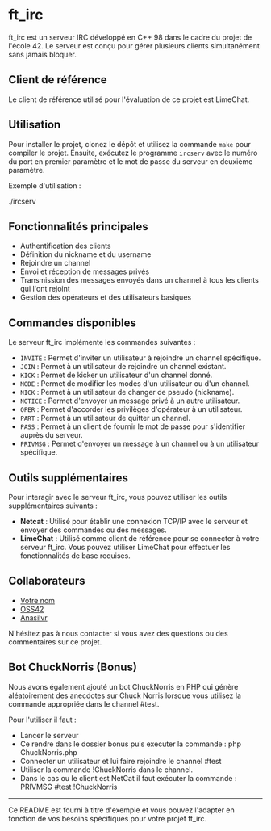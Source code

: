 # ft_irc

ft_irc est un serveur IRC développé en C++ 98 dans le cadre du projet de l'école 42. Le serveur est conçu pour gérer plusieurs clients simultanément sans jamais bloquer.

## Client de référence

Le client de référence utilisé pour l'évaluation de ce projet est LimeChat.

## Utilisation

Pour installer le projet, clonez le dépôt et utilisez la commande `make` pour compiler le projet. Ensuite, exécutez le programme `ircserv` avec le numéro du port en premier paramètre et le mot de passe du serveur en deuxième paramètre.

Exemple d'utilisation :

./ircserv <port> <password>

## Fonctionnalités principales

- Authentification des clients
- Définition du nickname et du username
- Rejoindre un channel
- Envoi et réception de messages privés
- Transmission des messages envoyés dans un channel à tous les clients qui l'ont rejoint
- Gestion des opérateurs et des utilisateurs basiques

## Commandes disponibles

Le serveur ft_irc implémente les commandes suivantes :

- `INVITE` : Permet d'inviter un utilisateur à rejoindre un channel spécifique.
- `JOIN` : Permet à un utilisateur de rejoindre un channel existant.
- `KICK` : Permet de kicker un utilisateur d'un channel donné.
- `MODE` : Permet de modifier les modes d'un utilisateur ou d'un channel.
- `NICK` : Permet à un utilisateur de changer de pseudo (nickname).
- `NOTICE` : Permet d'envoyer un message privé à un autre utilisateur.
- `OPER` : Permet d'accorder les privilèges d'opérateur à un utilisateur.
- `PART` : Permet à un utilisateur de quitter un channel.
- `PASS` : Permet à un client de fournir le mot de passe pour s'identifier auprès du serveur.
- `PRIVMSG` : Permet d'envoyer un message à un channel ou à un utilisateur spécifique.


## Outils supplémentaires

Pour interagir avec le serveur ft_irc, vous pouvez utiliser les outils supplémentaires suivants :

- **Netcat** : Utilisé pour établir une connexion TCP/IP avec le serveur et envoyer des commandes ou des messages.
- **LimeChat** : Utilisé comme client de référence pour se connecter à votre serveur ft_irc. Vous pouvez utiliser LimeChat pour effectuer les fonctionnalités de base requises.

## Collaborateurs

- [Votre nom](https://github.com/votre-nom)
- [OSS42](https://github.com/OSS42)
- [Anasilvr](https://github.com/anasilvr)

N'hésitez pas à nous contacter si vous avez des questions ou des commentaires sur ce projet.

## Bot ChuckNorris (Bonus)

Nous avons également ajouté un bot ChuckNorris en PHP qui génère aléatoirement des anecdotes sur Chuck Norris lorsque vous utilisez la commande appropriée dans le channel #test.

Pour l'utiliser il faut :

- Lancer le serveur
- Ce rendre dans le dossier bonus puis executer la commande : php ChuckNorris.php
- Connecter un utilisateur et lui faire rejoindre le channel #test
- Utiliser la commande !ChuckNorris dans le channel.
- Dans le cas ou le client est NetCat il faut exécuter la commande : PRIVMSG #test !ChuckNorris

---

Ce README est fourni à titre d'exemple et vous pouvez l'adapter en fonction de vos besoins spécifiques pour votre projet ft_irc.
